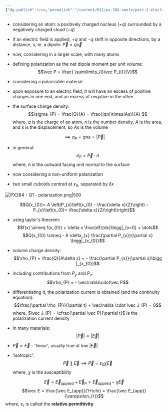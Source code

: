 ```yaml
---
{"dg-publish":true,"permalink":"/content/012/px-284-smeto/part-2-electromagnetic-theory/q-maxwell-s-equations-in-matter/px-284-q1a-polarization/","noteIcon":"1","created":"2025-08-27T13:15:25.196+01:00","updated":"2025-03-10T12:04:16.000+00:00"}
---
```


- considering an atom: a positively charged nucleus ($+q$) surrounded by a negatively charged cloud $(-q)$
- if an electric field is applied, $+q$ and $-q$ shift in opposite directions, by a distance, $s$, ie. a dipole: $\vec P = q \vec s$
- now, considering in a larger scale, with many atoms
- defining polarization as the net dipole moment per unit volume:
$$\vec P = \frac{ \sum\limits_{i}\vec  P_{i}}{V}$$

- considering a polarizable material 
- upon exposure to an electric field, it will have an excess of positive charges in one end, and an excess of negative in the other
- the surface charge density:
$$\sigma_{P} = \frac{Q}{A} = \frac{(qn)\times(As)}{A} $$
	where, $q$ is the charge of an atom, $n$ is the number density, $A$ is the area, and $s$ is the displacement, so $As$ is the volume

$$\implies \sigma_{P}  = qns = |\vec P|$$
- in general:
$$\sigma_{P} = \vec P \cdot \hat n$$
	where, $\hat n$ is the outward facing unit normal to the surface

- now considering a non-uniform polarization
- two small cuboids centred at $x_0$, separated by $\delta x$

![PX284 - Q1 - polarization.png|500](/img/user/pics/PX284%20-%20Q1%20-%20polarization.png)

$$Q(x_{0})= A \left(P_{x}\left(x_{0} - \frac{\delta x}{2}\right) - P_{x}\left(x_{0}+ \frac{\delta x}{2}\right)\right)$$
- using taylor's theorem:
$$f(x) \simeq f(x_{0}) + \delta x \frac{df}{dx}\bigg|_{x=0} + \dots$$
$$Q(x_{0}) \simeq - A \delta_{x} \frac{\partial P_{x}}{\partial x} \bigg|_{x_{0}}$$
- volume charge density:
$$\rho_{P} = \frac{Q}{A\delta x} = - \frac{\partial P_{x}}{\partial x}\bigg |_{x_{0}}$$
- including contributions from ${} P_y$ and ${} P_z:$
$$\rho_{P} = - \vec\nabla\cdot\vec P$$
- differentiating it, the polarization current is obtained (and the continuity equation):
$$\frac{\partial \rho_{P}}{\partial t} + \vec\nabla \cdot \vec J_{P} = 0$$
	where, $\vec J_{P} = \cfrac{\partial \vec P}{\partial t}$ is the polarization current density

- in many materials:
$$|\vec P | \propto |\vec E|$$
- $\vec P \propto \vec E$ - 'linear', usually true at low $|\vec E|$ 

- 'isotropic':
$$\vec P \parallel \vec E \implies \vec P = \varepsilon_{0} \chi \vec E $$
	where, $\chi$ is the susceptibility

$$\vec E = \vec E_{applied} + \vec E_{P} = \vec E_{applied} - \chi \vec E$$
$$\vec E = \frac{\vec E_{app}}{1+\chi} = \frac{\vec E_{app}}{\varepsilon_{r}}$$
	where, $\varepsilon_{r}$ is called the **relative permittivity**
